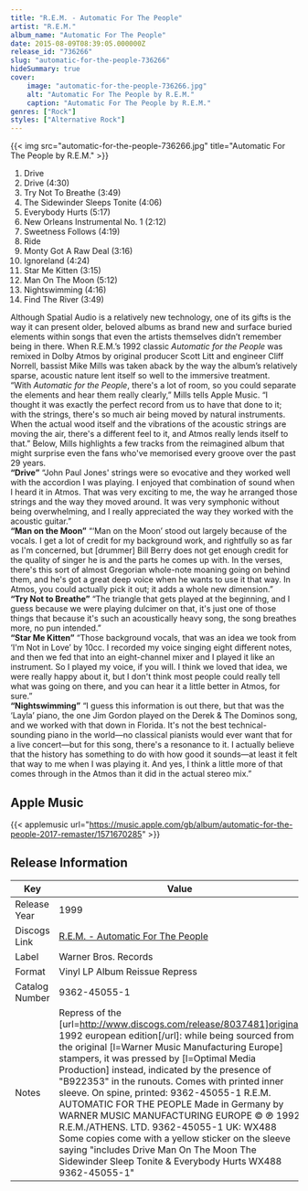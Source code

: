 ```yaml
---
title: "R.E.M. - Automatic For The People"
artist: "R.E.M."
album_name: "Automatic For The People"
date: 2015-08-09T08:39:05.000000Z
release_id: "736266"
slug: "automatic-for-the-people-736266"
hideSummary: true
cover:
    image: "automatic-for-the-people-736266.jpg"
    alt: "Automatic For The People by R.E.M."
    caption: "Automatic For The People by R.E.M."
genres: ["Rock"]
styles: ["Alternative Rock"]
---
```


{{< img src="automatic-for-the-people-736266.jpg" title="Automatic For The People by R.E.M." >}}

<!-- section break -->

1. Drive
2. Drive (4:30)
3. Try Not To Breathe (3:49)
4. The Sidewinder Sleeps Tonite (4:06)
5. Everybody Hurts (5:17)
6. New Orleans Instrumental No. 1 (2:12)
7. Sweetness Follows (4:19)
8. Ride
9. Monty Got A Raw Deal (3:16)
10. Ignoreland (4:24)
11. Star Me Kitten (3:15)
12. Man On The Moon (5:12)
13. Nightswimming (4:16)
14. Find The River (3:49)

<!-- section break -->


Although Spatial Audio is a relatively new technology, one of its gifts is the way it can present older, beloved albums as brand new and surface buried elements within songs that even the artists themselves didn’t remember being in there. When R.E.M.’s 1992 classic <i>Automatic for the People</i> was remixed in Dolby Atmos by original producer Scott Litt and engineer Cliff Norrell, bassist Mike Mills was taken aback by the way the album’s relatively sparse, acoustic nature lent itself so well to the immersive treatment.<br />
“With <i>Automatic for the People</i>, there's a lot of room, so you could separate the elements and hear them really clearly,” Mills tells Apple Music. “I thought it was exactly the perfect record from us to have that done to it; with the strings, there's so much air being moved by natural instruments. When the actual wood itself and the vibrations of the acoustic strings are moving the air, there's a different feel to it, and Atmos really lends itself to that.” Below, Mills highlights a few tracks from the reimagined album that might surprise even the fans who've memorised every groove over the past 29 years.<br />
<b>“Drive”</b>
“John Paul Jones' strings were so evocative and they worked well with the accordion I was playing. I enjoyed that combination of sound when I heard it in Atmos. That was very exciting to me, the way he arranged those strings and the way they moved around. It was very symphonic without being overwhelming, and I really appreciated the way they worked with the acoustic guitar.”<br />
<b>“Man on the Moon”</b>
“‘Man on the Moon’ stood out largely because of the vocals. I get a lot of credit for my background work, and rightfully so as far as I'm concerned, but [drummer] Bill Berry does not get enough credit for the quality of singer he is and the parts he comes up with. In the verses, there's this sort of almost Gregorian whole-note moaning going on behind them, and he's got a great deep voice when he wants to use it that way. In Atmos, you could actually pick it out; it adds a whole new dimension.”<br />
<b>“Try Not to Breathe”</b>
“The triangle that gets played at the beginning, and I guess because we were playing dulcimer on that, it's just one of those things that because it's such an acoustically heavy song, the song breathes more, no pun intended.”<br />
<b>“Star Me Kitten”</b>
“Those background vocals, that was an idea we took from ‘I'm Not in Love’ by 10cc. I recorded my voice singing eight different notes, and then we fed that into an eight-channel mixer and I played it like an instrument. So I played my voice, if you will. I think we loved that idea, we were really happy about it, but I don't think most people could really tell what was going on there, and you can hear it a little better in Atmos, for sure.”<br />
<b>“Nightswimming”</b>
“I guess this information is out there, but that was the ‘Layla’ piano, the one Jim Gordon played on the Derek & The Dominos song, and we worked with that down in Florida. It's not the best technical-sounding piano in the world—no classical pianists would ever want that for a live concert—but for this song, there's a resonance to it. I actually believe that the history has something to do with how good it sounds—at least it felt that way to me when I was playing it. And yes, I think a little more of that comes through in the Atmos than it did in the actual stereo mix.”



## Apple Music
{{< applemusic url="https://music.apple.com/gb/album/automatic-for-the-people-2017-remaster/1571670285" >}}






## Release Information
|  Key           | Value                                                |
| ---------------| ---------------------------------------------------- |
| Release Year   | 1999                                   |
| Discogs Link   | [R.E.M. - Automatic For The People](https://www.discogs.com/release/736266-REM-Automatic-For-The-People) |
| Label          | Warner Bros. Records |
| Format         | Vinyl LP Album Reissue Repress |
| Catalog Number | 9362-45055-1 |
| Notes | Repress of the [url=http://www.discogs.com/release/8037481]original 1992 european edition[/url]: while being sourced from the original [l=Warner Music Manufacturing Europe] stampers, it was pressed by [l=Optimal Media Production] instead, indicated by the presence of "B922353" in the runouts.  Comes with printed inner sleeve.  On spine, printed: 9362-45055-1   R.E.M.    AUTOMATIC FOR THE PEOPLE  Made in Germany by WARNER MUSIC MANUFACTURING EUROPE  ©  ℗ 1992 R.E.M./ATHENS. LTD.  9362-45055-1 UK: WX488   Some copies come with a yellow sticker on the sleeve saying  "includes Drive Man On The Moon The Sidewinder Sleep Tonite & Everybody Hurts WX488 9362-45055-1" |